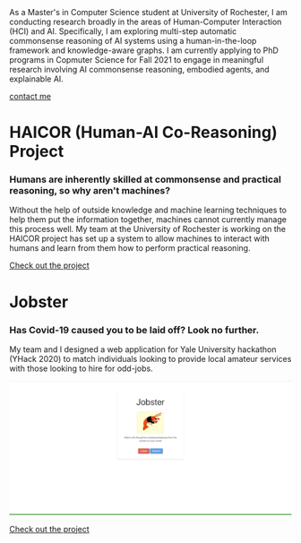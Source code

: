 <div class="warning">
As a Master's in Computer Science student at University of Rochester, I am conducting research broadly in the areas of Human-Computer Interaction (HCI) and AI. Specifically, I am exploring multi-step automatic commonsense reasoning of AI systems using a human-in-the-loop framework and knowledge-aware graphs. I am currently applying to PhD programs in Copmuter Science for Fall 2021 to engage in meaningful research involving AI commonsense reasoning, embodied agents, and explainable AI.
</div>
 
[contact me](mailto:rmagnott@ur.rochester.edu)

# **HAICOR (Human-AI Co-Reasoning) Project**
### Humans are inherently skilled at commonsense and practical reasoning, so why aren't machines? 
Without the help of outside knowledge and machine learning techniques to help them put the information together, machines cannot currently manage this process well. My team at the University of Rochester is working on the HAICOR project has set up a system to allow machines to interact with humans and learn from them how to perform practical reasoning.

<a href="https://github.com/R-Magnotti/HAICOR">Check out the project</a>

# **Jobster**
### Has Covid-19 caused you to be laid off? Look no further.
My team and I designed a web application for Yale University hackathon (YHack 2020) to match individuals looking to provide local amateur services with those looking to hire for odd-jobs.

![Alt text](/demo.gif?raw=true "Demonstration of signing up and logging in")

<a href="https://github.com/R-Magnotti/jobster">Check out the project</a>




